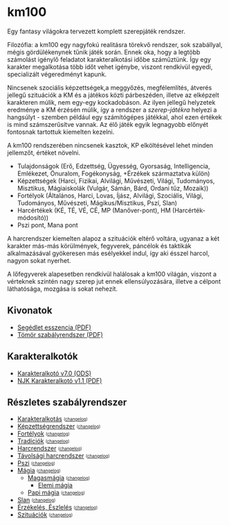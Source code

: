 # km100
Egy fantasy világokra tervezett komplett szerepjáték rendszer.

Filozófia: a km100 egy nagyfokú realitásra törekvő rendszer, sok szabállyal, mégis gördülékenynek tűnik játék során. Ennek oka, hogy a legtöbb számolást igénylő feladatot karakteralkotási időbe száműztünk. Így egy karakter megalkotása több időt vehet igénybe, viszont rendkívül egyedi, specializált végeredményt kapunk.

Nincsenek szociális képzettségek,a meggyőzés, megfélemlítés, átverés jellegű szituációk a KM és a játékos közti párbeszéden, illetve az elképzelt karakteren múlik, nem egy-egy kockadobáson. Az ilyen jellegű helyzetek eredménye a KM érzésén múlik, így a rendszer a _szerep-játékra_ helyezi a hangsúlyt - szemben például egy számítógépes játékkal, ahol ezen értékek is mind számszerűsítve vannak. Az élő játék egyik legnagyobb előnyét fontosnak tartottuk kiemelten kezelni.

A km100 rendszerében nincsenek kasztok, KP elköltésével lehet minden jellemzőt, értéket növelni. 
* Tulajdonságok (Erő, Edzettség, Ügyesség, Gyorsaság, Intelligencia, Emlékezet,
Önuralom, Fogékonyság, +Érzékek származtatva külön)
* Képzettségek (Harci, Fizikai, Alvilági, Művészeti, Világi, Tudományos, Misztikus, Mágiaiskolák (Vulgár, Sámán, Bárd, Ordani tűz, Mozaik))
* Fortélyok (Általános, Harci, Lovas, Íjász, Alvilági, Szociális, Világi, Tudományos, Művészeti, Mágikus/Misztikus, Pszí, Slan)
* Harcértékek (KÉ, TÉ, VÉ, CÉ, MP (Manőver-pont), HM (Harcérték-módosító))
* Pszi pont, Mana pont

A harcrendszer kiemelten alapoz a szituációk eltérő voltára, ugyanaz a két karakter más-más körülmények, fegyverek, páncélok és taktikák alkalmazásával gyökeresen más esélyekkel indul, így aki ésszel harcol, nagyon sokat nyerhet.

A lőfegyverek alapesetben rendkívül halálosak a km100 világán, viszont a vérteknek szintén nagy szerep jut ennek ellensúlyozására, illetve a célpont láthatósága, mozgása is sokat nehezít.

## Kivonatok
* [Segédlet esszencia (PDF)](https://github.com/kaktusztea/km100/blob/master/km100__segedlet_v1.4.pdf)
* [Tömör szabályrendszer (PDF)](https://github.com/kaktusztea/km100/blob/master/km100__tomor_v6.0.pdf)

## Karakteralkotók
* [Karakteralkotó v7.0 (ODS)](https://github.com/kaktusztea/km100/blob/master/odt/01_km100_karakteralkotas/JK_karakteralkoto/karakteralkoto_v7.0.ods)
* [NJK Karakteralkotó v1.1 (PDF)](https://github.com/kaktusztea/km100/blob/master/km100__NJK_karlap_v1.1.pdf)

## Részletes szabályrendszer
* [Karakteralkotás](https://github.com/kaktusztea/km100/blob/master/km100_01_karakteralkotas.pdf) <sub><sup>([changelog](https://github.com/kaktusztea/km100/blob/master/_changelog/changelog_01_karakteralkotas.txt))</sub></sup>
* [Képzettségrendszer](https://github.com/kaktusztea/km100/blob/master/km100_02_kepzettsegrendszer.pdf) <sub><sup>([changelog](https://github.com/kaktusztea/km100/blob/master/_changelog/changelog_02_kepzettsegek.txt))</sub></sup>
* [Fortélyok](https://github.com/kaktusztea/km100/blob/master/km100_03_fortelyok.pdf) <sub><sup>([changelog](https://github.com/kaktusztea/km100/blob/master/_changelog/changelog_03_fortelyok.txt))</sub></sup>
* [Tradíciók](https://github.com/kaktusztea/km100/blob/master/km100_04_tradiciok.pdf) <sub><sup>([changelog](https://github.com/kaktusztea/km100/blob/master/_changelog/changelog_04_tradiciok.txt))</sub></sup>
* [Harcrendszer](https://github.com/kaktusztea/km100/blob/master/km100_05_harc.pdf) <sub><sup>([changelog](https://github.com/kaktusztea/km100/blob/master/_changelog/changelog_05_harcrendszer.txt))</sub></sup>
* [Távolsági harcrendszer](https://github.com/kaktusztea/km100/blob/master/km100_05_tavharc.pdf) <sub><sup>([changelog](https://github.com/kaktusztea/km100/blob/master/_changelog/changelog_05_tavolsagi_harc.txt))</sub></sup>
* [Pszi](https://github.com/kaktusztea/km100/blob/master/km100_06_pszi.pdf) <sub><sup>([changelog](https://github.com/kaktusztea/km100/blob/master/_changelog/changelog_07_pszi.txt))</sub></sup>
* [Mágia](https://github.com/kaktusztea/km100/blob/master/km100_07_magia__main.pdf) <sub><sup>([changelog](https://github.com/kaktusztea/km100/blob/master/_changelog/changelog_06_magia.txt))</sub></sup>
  * [Magasmágia](https://github.com/kaktusztea/km100/blob/master/km100_07_magia_magasmagia__main.pdf) <sub><sup>([changelog](https://github.com/kaktusztea/km100/blob/master/_changelog/changelog_06_magasmagia.txt))</sub></sup>
    * [Elemi mágia](https://github.com/kaktusztea/km100/blob/master/km100_07_magia_magasmagia_elemi_magia.pdf)
  * [Papi mágia](https://github.com/kaktusztea/km100/blob/master/km100_07_magia_papi.pdf) <sub><sup>([changelog](https://github.com/kaktusztea/km100/blob/master/_changelog/changelog_06_papimagia.txt))</sub></sup>
* [Slan](https://github.com/kaktusztea/km100/blob/master/km100_08_slan.pdf) <sub><sup>([changelog](https://github.com/kaktusztea/km100/blob/master/_changelog/changelog_08_slan.txt))</sub></sup>
* [Érzékelés, Észlelés](https://github.com/kaktusztea/km100/blob/master/km100_09_erzekeles_eszleles.pdf) <sub><sup>([changelog](https://github.com/kaktusztea/km100/blob/master/_changelog/changelog_09_erzekeles_eszleles.txt))</sub></sup>
* [Szituációk](https://github.com/kaktusztea/km100/blob/master/km100_10_szituaciok.pdf) <sub><sup>([changelog](https://github.com/kaktusztea/km100/blob/master/_changelog/changelog_10_szituaciok.txt))</sub></sup>
